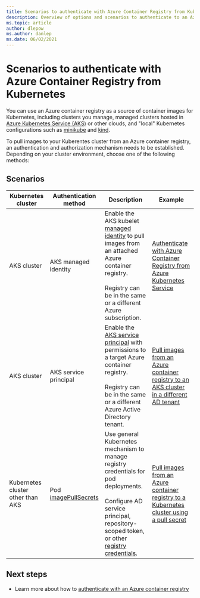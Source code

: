 ```yaml
---
title: Scenarios to authenticate with Azure Container Registry from Kubernetes 
description: Overview of options and scenarios to authenticate to an Azure container registry from a Kubernetes cluster to pull container images
ms.topic: article
author: dlepow
ms.author: danlep
ms.date: 06/02/2021
---
```


# Scenarios to authenticate with Azure Container Registry from Kubernetes


You can use an Azure container registry as a source of container images for Kubernetes, including clusters you manage, managed clusters hosted in [Azure Kubernetes Service (AKS)](../aks/intro-kubernetes.md) or other clouds, and "local" Kubernetes configurations such as [minikube](https://minikube.sigs.k8s.io/) and [kind](https://kind.sigs.k8s.io/). 

To pull images to your Kuberentes cluster from an Azure container registry, an authentication and authorization mechanism needs to be established. Depending on your cluster environment, choose one of the following methods:

## Scenarios

| Kubernetes cluster |Authentication method  | Description  | Example | 
|---------|---------|---------|----------|
| AKS cluster |AKS managed identity    |  Enable the AKS kubelet [managed identity](../aks/use-managed-identity.md) to pull images from an attached Azure container registry.<br/><br/> Registry can be in the same or a different Azure subscription.      | [Authenticate with Azure Container Registry from Azure Kubernetes Service](../aks/cluster-container-registry-integration.md?toc=/azure/container-registry/toc.json&bc=/azure/container-registry/breadcrumb/toc.json)| 
| AKS cluster | AKS service principal     | Enable the [AKS service principal](../aks/kubernetes-service-principal.md) with permissions to a target Azure container registry.<br/><br/>Registry can be in the same or a different Azure Active Directory tenant.        | [Pull images from an Azure container registry to an AKS cluster in a different AD tenant](authenticate-aks-cross-tenant.md)
| Kubernetes cluster other than AKS |Pod [imagePullSecrets](https://kubernetes.io/docs/tasks/configure-pod-container/pull-image-private-registry/)   |  Use general Kubernetes mechanism to manage registry credentials for pod deployments.<br/><br/>Configure AD service principal, repository-scoped token, or other [registry credentials](container-registry-authentication.md).  | [Pull images from an Azure container registry to a Kubernetes cluster using a pull secret](container-registry-auth-kubernetes.md) | 



## Next steps

* Learn more about how to [authenticate with an Azure container registry](container-registry-authentication.md)
